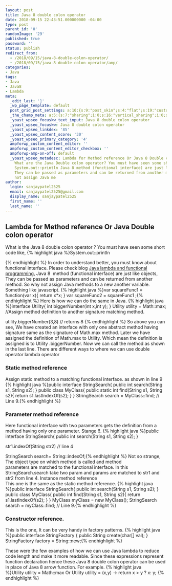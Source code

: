 ```yaml
---
layout: post
title: Java 8 double colon operator
date: 2018-09-15 22:43:51.000000000 -04:00
type: post
parent_id: '0'
randomImage: '29'
published: true
password: ''
status: publish
redirect_from:
  - /2018/09/15/java-8-double-colon-operator/
  - /2018/09/15/java-8-double-colon-operator/amp/
categories:
- Java
tags:
- Java
- Java8
- Lambda
meta:
  _edit_last: '1'
  _wp_page_template: default
  post_grid_post_settings: a:10:{s:9:"post_skin";s:4:"flat";s:19:"custom_thumb_source";s:92:"https://abyte.stream/wp-content/plugins/post-grid/assets/frontend/css/images/placeholder.png";s:17:"font_awesome_icon";s:0:"";s:23:"font_awesome_icon_color";s:7:"#737272";s:22:"font_awesome_icon_size";s:4:"50px";s:17:"custom_youtube_id";s:0:"";s:15:"custom_vimeo_id";s:0:"";s:21:"custom_dailymotion_id";s:0:"";s:14:"custom_mp3_url";s:0:"";s:20:"custom_soundcloud_id";s:0:"";}
  _the_champ_meta: a:5:{s:7:"sharing";i:0;s:16:"vertical_sharing";i:0;s:7:"counter";i:0;s:16:"vertical_counter";i:0;s:11:"fb_comments";i:0;}
  _yoast_wpseo_focuskw_text_input: Java 8 double colon operator
  _yoast_wpseo_focuskw: Java 8 double colon operator
  _yoast_wpseo_linkdex: '85'
  _yoast_wpseo_content_score: '30'
  _yoast_wpseo_primary_category: '4'
  ampforwp_custom_content_editor: ''
  ampforwp_custom_content_editor_checkbox: ''
  ampforwp-amp-on-off: default
  _yoast_wpseo_metadesc: Lambda for Method reference Or Java 8 Double colon operator
    What are the Java Double colon operator? You must have seen some shortcode like,
    System.out::println Java 8 method (functional interface) are just like objects,
    They can be passed as parameters and can be returned from another method. So why
    not assign Java me
author:
  login: sanjaypatel2525
  email: sanjaypatel2525@gmail.com
  display_name: sanjaypatel2525
  first_name: ''
  last_name: ''
---
```

## Lambda for Method reference Or Java Double colon operator
What is the Java 8 double colon operator ? You must have seen some short code like,
{% highlight java %}System.out::println

{% endhighlight %}
In order to understand better, you must know about functional interface. Please check blog <a href="https://abyte.stream/2018/09/10/java-lambda-and-procedural-programming">Java lambda and functional programming.</a>
Java 8  method (functional interface) are just like objects, They can be passed as parameters and can be returned from another method. So why not assign Java methods to a new another variable.  Something like javascript.
{% highlight java %}var squareFunc1 = function(var x){
return x*x;
}
var squareFunc2 = squareFunc1 ;{% endhighlight %}
Here is how we can do the same in Java.
{% highlight java %}interface Utility{
 int biggerNumber(int x,int y);
}
Utility utility = Math::max; //Assign method definition to another signature matching method.

utility.biggerNumber(3,8) // returns 8
{% endhighlight %}
So above you can see, We have created an interface with only one abstract method having signature same as the signature of Math.max method. Later we have assigned the definition of Math.max to Utility. Which mean the definition is assigned is to Utility .biggerNumber. Now we can call the method as shown in the last line.
There are different ways to where we can use double operator lambda operator


### Static method reference
Assign static method to a matching functional interface. as shown in line 9
{% highlight java %}public interface StringSearch{
    public int search(String s1, String s2);
}
public class MyClass{
    public static int find(String s1, String s2){
        return s1.lastIndexOf(s2);
    }
}
StringSearch search = MyClass::find; // Line 9.{% endhighlight %}


### Parameter method reference
Here functional interface with two parameters gets the definition from a method having only one parameter. Stange !!.
{% highlight java %}public interface StringSearch{
    public int search(String s1, String s2);
}

str1.indexOf(String str2) // line 4

StringSearch search= String::indexOf;{% endhighlight %}
Not so strange, The object type on which method is called and method parameters are matched to the functional interface. In this StringSearch.search take two param and params are matched to str1 and str2 from line 4.
Instance method reference<br />
This one is the same as the static method reference.
{% highlight java %}public interface StringSearch{
    public int search(String s1, String s2);
}
public class MyClass{
    public int find(String s1, String s2){
        return s1.lastIndexOf(s2);
    }
}
MyClass myClass = new MyClass();
StringSearch search = myClass::find; // Line 9.{% endhighlight %}


### Constructor reference.
This is the one, It can be very handy in factory patterns.
{% highlight java %}public interface StringFactory {
    public String create(char[] val);
}
StringFactory factory = String::new;{% endhighlight %}


These were the few examples of how we can use Java lambda to reduce code length and make it more readable. Since these expressions represent function declaration hence these Java 8 double colon operator can be used in place of Java 8 arrow function. For example.
{% highlight java %}Utility utility = Math::max
Or 
Utility utility = (x,y) -&gt; return x &gt; y ? x: y;
{% endhighlight %}
&nbsp;
